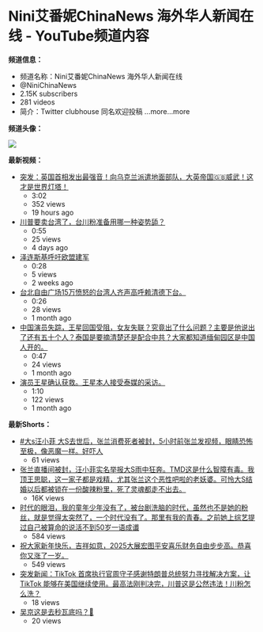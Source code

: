 # Nini艾番妮ChinaNews 海外华人新闻在线 - YouTube频道内容

**频道信息：**

*   频道名称：Nini艾番妮ChinaNews 海外华人新闻在线
*   @NiniChinaNews
*   2.15K subscribers
*   281 videos
*   简介：Twitter clubhouse 同名欢迎投稿 ...more...more

**频道头像：**

![](https://yt3.googleusercontent.com/6TBGA7eI5iORMmltRNhogvhVkWcZV-uyS6EZRVrVabvk8FyUfP9PcuPHTS_ym236Oo5KtmJM=s160-c-k-c0x00ffffff-no-rj)

**最新视频：**

*   [突发：英国首相发出最强音！向乌克兰派遣地面部队，大英帝国🇬🇧威武！这才是世界灯塔！](/watch?v=aRDEn-9I5b8)
    *   3:02
    *   352 views
    *   19 hours ago
*   [川普要卖台湾了，台川粉准备用哪一种姿势舔？](/watch?v=eVkRcy5RfCM)
    *   0:55
    *   25 views
    *   4 days ago
*   [泽连斯基呼吁欧盟建军](/watch?v=_TH5WZOf_aY)
    *   0:28
    *   5 views
    *   2 weeks ago
*   [台北自由广场15万愤怒的台湾人齐声高呼赖清德下台。](/watch?v=vhGlUWRO2GE)
    *   0:26
    *   28 views
    *   1 month ago
*   [中国演员失踪，王星回国受阻，女友失联？究竟出了什么问题？主要是他说出了还有五十个人？泰国是要摘清楚还是配合中共？大家都知道缅甸园区是中国人开的。](/watch?v=-uW3SB-JaDY)
    *   0:47
    *   24 views
    *   1 month ago
*   [演员王星确认获救。王星本人接受泰媒的采访。](/watch?v=G5ulSsK982E)
    *   1:10
    *   122 views
    *   1 month ago

**最新Shorts：**

*   [#大s汪小菲 大S去世后，张兰消费死者被封，5小时前张兰发视频，眼睛恐怖至极，像恶魔一样。好吓人](/shorts/-49OS9Kcs3E "大s汪小菲")
    *   61 views
*   [张兰直播间被封，汪小菲实名举报大S雨中狂奔。TMD这是什么智障有毒。我顶王思聪，这一家子都是戏精，尤其张兰这个恶性吧啦的老妖婆。可怜大S结婚以后都被锁在一份酸辣粉里，死了灵魂都走不出去。](/shorts/sVeezaxIJBM "张兰直播间被封")
    *   16K views
*   [时代的眼泪，我的童年少年没有了，被台剧洗脑的时代，虽然也不是她的粉丝，就是觉得太突然了，一个时代没有了。那里有我的青春。之前她上综艺提过自己被算命的说活不到50岁一语成谶](/shorts/-lEF2Wjrnss "台剧")
    *   584 views
*   [祝大家新年快乐，吉祥如意，2025大展宏图平安喜乐财务自由步步高。恭喜你又涨了一岁。](/shorts/XpFqnN9G4kU "新年快乐")
    *   549 views
*   [突发新闻：TikTok 首席执行官周守子感谢特朗普总统努力寻找解决方案，让 TikTok 能够在美国继续使用。最高法刚判决完，川普这是公然违法！川粉怎么洗？](/shorts/ULB6wSqIYwo "TikTok")
    *   18 views
*   [吴京这是去秒瓦底吗？🤣](/shorts/n6hZDdPYGdU "吴京")
    *   20 views
